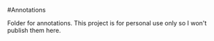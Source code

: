 #Annotations

Folder for annotations. This project is for personal use only so I won't publish them here.
